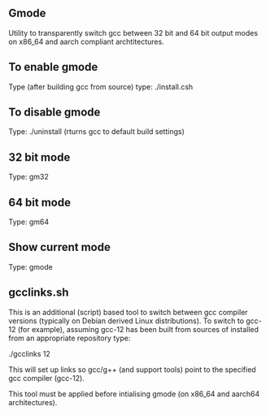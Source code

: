 Gmode
-----

Utility to transparently switch gcc between 32 bit and 64 bit output modes on x86_64
and aarch compliant archtitectures.

To enable gmode
---------------

Type (after building gcc from source) type:
./install.csh

To disable gmode
----------------

Type:
./uninstall (rturns gcc to default build settings)

32 bit mode
-----------

Type:
gm32

64 bit mode
-----------

Type:
gm64


Show current mode
-----------------

Type:
gmode


gcclinks.sh
-----------

This is an additional (script) based tool to switch between gcc compiler versions (typically on Debian derived Linux
distributions). To switch to gcc-12 (for example), assuming gcc-12 has been built from sources of installed from an
appropriate repository type:

./gcclinks 12

This will set up links so gcc/g++ (and support tools) point to the specified gcc compiler (gcc-12).

This tool must be applied before intialising gmode (on x86_64 and aarch64 architectures).
